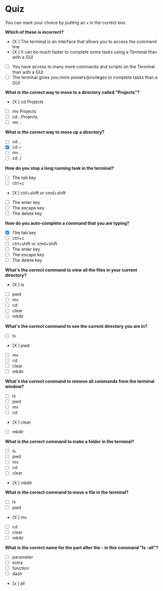 # Quiz

You can mark your choice by putting an `x` in the correct box

**Which of these is incorrect?**

- [X ] The terminal is an interface that allows you to access the command line
- [X ] It can be much faster to complete some tasks using a Terminal than with a GUI
- [ ] You have access to many more commands and scripts on the Terminal than with a GUI
- [ ] The terminal gives you more powers/privileges to complete tasks than a GUI

**What is the correct way to move to a directory called "Projects"?**

- [X ] cd Projects
- [ ] mv Projects
- [ ] cd ..Projects
- [ ] mv ..

**What is the correct way to move up a directory?**

- [ ] cd ..
- [X] cd ~
- [ ] mv ..
- [ ] cd ./

**How do you stop a long running task in the terminal?**

- [ ] The tab key
- [ ] ctrl+c
- [X ] ctrl+shift or cmd+shift
- [ ] The enter key
- [ ] The escape key
- [ ] The delete key

**How do you auto-complete a command that you are typing?**

- [X] The tab key
- [ ] ctrl+c
- [ ] ctrl+shift or cmd+shift
- [ ] The enter key
- [ ] The escape key
- [ ] The delete key

**What's the correct command to view all the files in your current directory?**

- [X ] ls
- [ ] pwd
- [ ] mv
- [ ] cd
- [ ] clear
- [ ] mkdir

**What's the correct command to see the current directory you are in?**

- [ ] ls
- [X ] pwd
- [ ] mv
- [ ] cd
- [ ] clear
- [ ] mkdir

**What's the correct command to remove all commands from the terminal window?**

- [ ] ls
- [ ] pwd
- [ ] mv
- [ ] cd
- [X ] clear
- [ ] mkdir

**What is the correct command to make a folder in the terminal?**

- [ ] ls
- [ ] pwd
- [ ] mv
- [ ] cd
- [ ] clear
- [X ] mkdir

**What is the correct command to move a file in the terminal?**

- [ ] ls
- [ ] pwd
- [X ] mv
- [ ] cd
- [ ] clear
- [ ] mkdir

**What is the correct name for the part after the - in this command "ls -all"?**

- [ ] parameter
- [ ] extra
- [ ] function
- [ ] dash
- [x ] all
